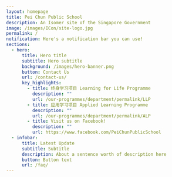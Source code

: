 ```yaml
---
layout: homepage
title: Pei Chun Public School
description: An Isomer site of the Singapore Government
image: /images/ICon/site-logo.jpg
permalink: /
notification: Here's a notification bar you can use!
sections:
  - hero:
      title: Hero title
      subtitle: Hero subtitle
      background: /images/hero-banner.png
      button: Contact Us
      url: /contact-us/
      key_highlights:
        - title: 终身学习项目 Learning for Life Programme
          description: ""
          url: /our-programmes/department/permalink/LLP
        - title: 应用学习项目 Applied Learning Programme
          description: ""
          url: /our-programmes/department/permalink/ALP
        - title: Visit us on Facebook!
          description: ""
          url: https://www.facebook.com/PeiChunPublicSchool
  - infobar:
      title: Latest Update
      subtitle: Subtitle
      description: About a sentence worth of description here
      button: Button text
      url: /faq/
---
```

